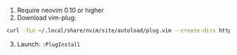 1. Require neovim 0.10 or higher
2. Download vim-plug:
```bash
curl -fLo ~/.local/share/nvim/site/autoload/plug.vim --create-dirs https://raw.githubusercontent.com/junegunn/vim-plug/master/plug.vim
```
3. Launch:
`:PlugInstall`
